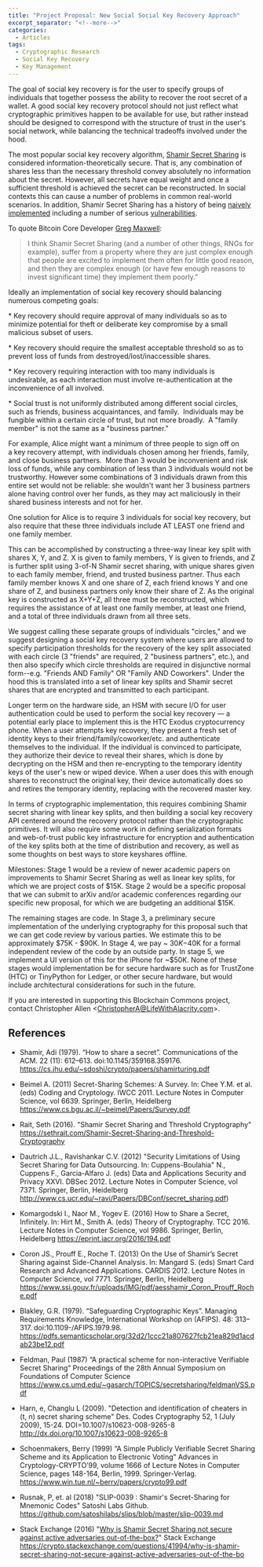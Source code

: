 ```yaml
---
title: "Project Proposal: New Social Social Key Recovery Approach"
excerpt_separator: "<!--more-->"
categories:
  - Articles
tags:
  - Cryptographic Research
  - Social Key Recovery
  - Key Management
---
```


The goal of social key recovery is for the user to specify groups of individuals that together possess the ability to recover the root secret of a wallet. A good social key recovery protocol should not just reflect what cryptographic primitives happen to be available for use, but rather instead should be designed to correspond with the structure of trust in the user's social network, while balancing the technical tradeoffs involved under the hood.

The most popular social key recovery algorithm, [Shamir Secret Sharing](https://dl.acm.org/citation.cfm?doid=359168.359176) is considered information-theoretically secure. That is, any combination of shares less than the necessary threshold convey absolutely no information about the secret. However, all secrets have equal weight and once a sufficient threshold is achieved the secret can be reconstructed. In social contexts this can cause a number of problems in common real-world scenarios. In addition, Shamir Secret Sharing has a history of being [naively implemented](https://crypto.stackexchange.com/questions/41994/why-is-shamir-secret-sharing-not-secure-against-active-adversaries-out-of-the-bo) including a number of serious [vulnerabilities](https://github.com/spesmilo/electrum-docs/blob/master/cve.rst).

To quote Bitcoin Core Developer [Greg Maxwell](https://github.com/gmaxwell):

> I think Shamir Secret Sharing (and a number of other things, RNGs for example), suffer from a property where they are just complex enough that people are excited to implement them often for little good reason, and then they are complex enough (or have few enough reasons to invest significant time) they implement them poorly.”

Ideally an implementation of social key recovery should balancing numerous competing goals:

<!--more-->

\* Key recovery should require approval of many individuals so as to minimize potential for theft or deliberate key compromise by a small malicious subset of users.

\* Key recovery should require the smallest acceptable threshold so as to prevent loss of funds from destroyed/lost/inaccessible shares.

\* Key recovery requiring interaction with too many individuals is undesirable, as each interaction must involve re-authentication at the inconvenience of all involved.

\* Social trust is not uniformly distributed among different social circles, such as friends, business acquaintances, and family.  Individuals may be fungible within a certain circle of trust, but not more broadly.  A "family member" is not the same as a "business partner."

For example, Alice might want a minimum of three people to sign off on a key recovery attempt, with individuals chosen among her friends, family, and close business partners.  More than 3 would be inconvenient and risk loss of funds, while any combination of less than 3 individuals would not be trustworthy. However some combinations of 3 individuals drawn from this entire set would not be reliable: she wouldn't want her 3 business partners alone having control over her funds, as they may act maliciously in their shared business interests and not for her.

One solution for Alice is to require 3 individuals for social key recovery, but also require that these three individuals include AT LEAST one friend and one family member.

This can be accomplished by constructing a three-way linear key split with shares X, Y, and Z. X is given to family members, Y is given to friends, and Z is further split using 3-of-N Shamir secret sharing, with unique shares given to each family member, friend, and trusted business partner. Thus each family member knows X and one share of Z, each friend knows Y and one share of Z, and business partners only know their share of Z. As the original key is constructed as X+Y+Z, all three must be reconstructed, which requires the assistance of at least one family member, at least one friend, and a total of three individuals drawn from all three sets.

We suggest calling these separate groups of individuals "circles," and we suggest designing a social key recovery system where users are allowed to specify participation thresholds for the recovery of the key split associated with each circle (3 "friends" are required, 2 "business partners", etc.), and then also specify which circle thresholds are required in disjunctive normal form--e.g. "Friends AND Family" OR "Family AND Coworkers". Under the hood this is translated into a set of linear key splits and Shamir secret shares that are encrypted and transmitted to each participant.

Longer term on the hardware side, an HSM with secure I/O for user authentication could be used to perform the social key recovery — a potential early place to implement this is the HTC Exodus cryptocurrency phone. When a user attempts key recovery, they present a fresh set of identity keys to their friend/family/coworker/etc. and authenticate themselves to the individual. If the individual is convinced to participate, they authorize their device to reveal their shares, which is done by decrypting on the HSM and then re-encrypting to the temporary identity keys of the user's new or wiped device. When a user does this with enough shares to reconstruct the original key, their device automatically does so and retires the temporary identity, replacing with the recovered master key.

In terms of cryptographic implementation, this requires combining Shamir secret sharing with linear key splits, and then building a social key recovery API centered around the recovery protocol rather than the cryptographic primitives. It will also require some work in defining serialization formats and web-of-trust public key infrastructure for encryption and authentication of the key splits both at the time of distribution and recovery, as well as some thoughts on best ways to store keyshares offline.

Milestones: Stage 1 would be a review of newer academic papers on improvements to Shamir Secret Sharing as well as linear key splits, for which we are project costs of $15K. Stage 2 would be a specific proposal that we can submit to arXiv and/or academic conferences regarding our specific new proposal, for which we are budgeting an additional $15K.

The remaining stages are code. In Stage 3, a preliminary secure implementation of the underlying cryptography for this proposal such that we can get code review by various parties. We estimate this to be approximately $75K - $90K. In Stage 4, we pay ~ $30K-$40K for a formal independent review of the code by an outside party. In stage 5, we implement a UI version of this for the iPhone for ~$50K. None of these stages would implementation be for secure hardware such as for TrustZone (HTC) or TinyPython for Ledger, or other secure hardware, but would include architectural considerations for such in the future.

If you are interested in supporting this Blockchain Commons project, contact Christopher Allen <<ChristopherA@LifeWithAlacrity.com>>.

## References

- Shamir, Adi (1979). “How to share a secret”. Communications of the ACM. 22 (11): 612–613. doi:10.1145/359168.359176. https://cs.jhu.edu/~sdoshi/crypto/papers/shamirturing.pdf

- Beimel A. (2011) Secret-Sharing Schemes: A Survey. In: Chee Y.M. et al. (eds) Coding and Cryptology. IWCC 2011. Lecture Notes in Computer Science, vol 6639. Springer, Berlin, Heidelberg https://www.cs.bgu.ac.il/~beimel/Papers/Survey.pdf

- Rait, Seth (2016). "Shamir Secret Sharing and Threshold Cryptography" https://sethrait.com/Shamir-Secret-Sharing-and-Threshold-Cryptography

- Dautrich J.L., Ravishankar C.V. (2012) "Security Limitations of Using Secret Sharing for Data Outsourcing. In: Cuppens-Boulahia" N., Cuppens F., Garcia-Alfaro J. (eds) Data and Applications Security and Privacy XXVI. DBSec 2012. Lecture Notes in Computer Science, vol 7371. Springer, Berlin, Heidelberg http://www.cs.ucr.edu/~ravi/Papers/DBConf/secret_sharing.pdf)

- Komargodski I., Naor M., Yogev E. (2016) How to Share a Secret, Infinitely. In: Hirt M., Smith A. (eds) Theory of Cryptography. TCC 2016. Lecture Notes in Computer Science, vol 9986. Springer, Berlin, Heidelberg https://eprint.iacr.org/2016/194.pdf

- Coron JS., Prouff E., Roche T. (2013) On the Use of Shamir’s Secret Sharing against Side-Channel Analysis. In: Mangard S. (eds) Smart Card Research and Advanced Applications. CARDIS 2012. Lecture Notes in Computer Science, vol 7771. Springer, Berlin, Heidelberg https://www.ssi.gouv.fr/uploads/IMG/pdf/aesshamir_Coron_Prouff_Roche.pdf

- Blakley, G.R. (1979). “Safeguarding Cryptographic Keys”. Managing Requirements Knowledge, International Workshop on (AFIPS). 48: 313–317. doi:10.1109-/AFIPS.1979.98. https://pdfs.semanticscholar.org/32d2/1ccc21a807627fcb21ea829d1acdab23be12.pdf

- Feldman, Paul (1987) “A practical scheme for non-interactive Verifiable Secret Sharing” Proceedings of the 28th Annual Symposium on Foundations of Computer Science https://www.cs.umd.edu/~gasarch/TOPICS/secretsharing/feldmanVSS.pdf

- Harn, e, Changlu L (2009). "Detection and identification of cheaters in (t, n) secret sharing scheme" Des. Codes Cryptography 52, 1 (July 2009), 15-24. DOI=10.1007/s10623-008-9265-8 http://dx.doi.org/10.1007/s10623-008-9265-8

- Schoenmakers, Berry (1999) “A Simple Publicly Verifiable Secret Sharing Scheme and its Application to Electronic Voting” Advances in Cryptology-CRYPTO’99, volume 1666 of Lecture Notes in Computer Science, pages 148-164, Berlin, 1999. Springer-Verlag. https://www.win.tue.nl/~berry/papers/crypto99.pdf

- Rusnak, P, et. al (2018) "SLIP-0039 : Shamir's Secret-Sharing for Mnemonic Codes" Satoshi Labs Github. https://github.com/satoshilabs/slips/blob/master/slip-0039.md

- Stack Exchange (2016) "[Why is Shamir Secret Sharing not secure against active adversaries out-of-the-box?](https://crypto.stackexchange.com/questions/41994/why-is-shamir-secret-sharing-not-secure-against-active-adversaries-out-of-the-bo)" Stack Exchange https://crypto.stackexchange.com/questions/41994/why-is-shamir-secret-sharing-not-secure-against-active-adversaries-out-of-the-bo
